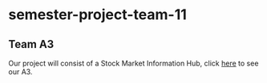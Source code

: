 # semester-project-team-11
## Team A3
Our project will consist of a Stock Market Information Hub, click [here](Documents/A3-Team11-StockMarketInfoHub.pdf) to see our A3.


